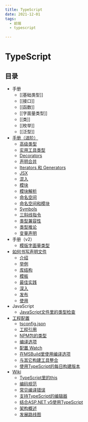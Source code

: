 ```yaml
---
title: TypeScript
date: 2021-12-01
tags:
  - 前端 
  - typescript 
 
---
```


# TypeScript
## 目录
* 手册
	* [[基础类型]]
	* [[接口]]
	* [[函数]]
	* [[字面量类型]]
	* [[类]]
	* [[枚举]]
	* [[泛型]]
* [手册（进阶）](zh/reference/README.md)
	* [高级类型](zh/reference/advanced-types.md)
	* [实用工具类型](zh/reference/utility-types.md)
	* [Decorators](zh/reference/decorators.md)
	* [声明合并](zh/reference/declaration-merging.md)
	* [Iterators 和 Generators](zh/reference/iterators-and-generators.md)
	* [JSX](zh/reference/jsx.md)
	* [混入](zh/reference/mixins.md)
	* [模块](zh/reference/modules.md)
	* [模块解析](zh/reference/module-resolution.md)
	* [命名空间](zh/reference/namespaces.md)
	* [命名空间和模块](zh/reference/namespaces-and-modules.md)
	* [Symbols](zh/reference/symbols.md)
	* [三斜线指令](zh/reference/triple-slash-directives.md)
	* [类型兼容性](zh/reference/type-compatibility.md)
	* [类型推论](zh/reference/type-inference.md)
	* [变量声明](zh/reference/variable-declarations.md)
* 手册（v2）
	* [模版字面量类型](zh/handbook-v2/type-manipulation/template-literal-types.md)
* [如何书写声明文件](zh/declaration-files/README.md)
	* [介绍](zh/declaration-files/introduction.md)
	* [举例](zh/declaration-files/by-example.md)
	* [库结构](zh/declaration-files/library-structures.md)
	* [模板](zh/declaration-files/templates.md)
	* [最佳实践](zh/declaration-files/do-s-and-don-ts.md)
	* [深入](zh/declaration-files/deep-dive.md)
	* [发布](zh/declaration-files/publishing.md)
	* [使用](zh/declaration-files/consumption.md)
* JavaScript
	* [JavaScript文件里的类型检查](zh/javascript/type-checking-javascript-files.md)
* [工程配置](zh/project-config/README.md)
	* [tsconfig.json](zh/project-config/tsconfig.json.md)
	* [工程引用](zh/project-config/project-references.md)
	* [NPM包的类型](zh/project-config/typings-for-npm-packages.md)
	* [编译选项](zh/project-config/compiler-options.md)
	* [配置 Watch](zh/project-config/configuring-watch.md)
	* [在MSBuild里使用编译选项](zh/project-config/compiler-options-in-msbuild.md)
	* [与其它构建工具整合](zh/project-config/integrating-with-build-tools.md)
	* [使用TypeScript的每日构建版本](zh/project-config/nightly-builds.md)
* [Wiki](zh/wiki/README.md)
	* [TypeScript里的this](zh/wiki/this-in-typescript.md)
	* [编码规范](zh/wiki/coding_guidelines.md)
	* [常见编译错误](zh/wiki/common-errors.md)
	* [支持TypeScript的编辑器](zh/wiki/typescript-editor-support.md)
	* [结合ASP.NET v5使用TypeScript](zh/wiki/using-typescript-with-asp.net-5.md)
	* [架构概述](zh/wiki/architectural-overview.md)
	* [发展路线图](zh/wiki/roadmap.md)

